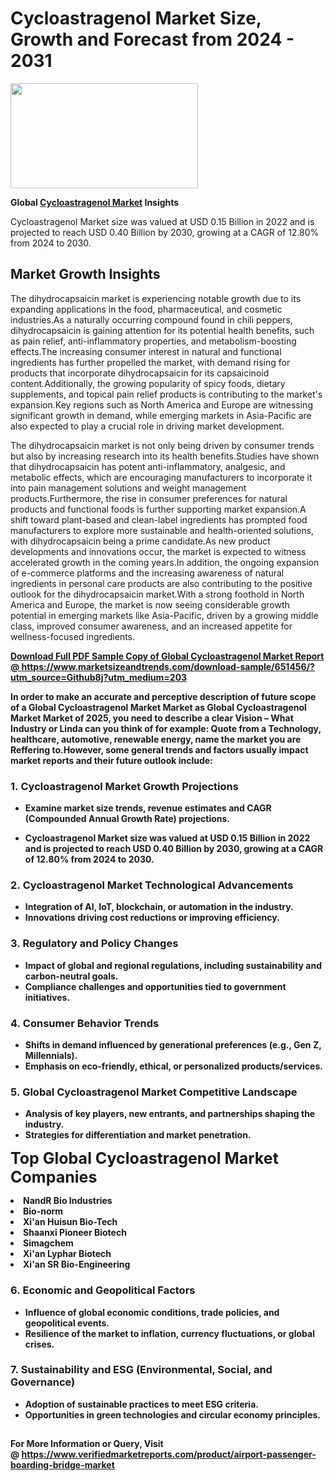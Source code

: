 <H1>Cycloastragenol Market Size, Growth and Forecast from 2024 - 2031</H1><img class="aligncenter size-medium wp-image-584254" src="https://thirdeyenews.in/wp-content/uploads/2024/09/Global-Market-Research-300x168.jpeg" alt="" width="300" height="168" /><p><strong>Global&nbsp;<a href="https://www.marketsizeandtrends.com/download-sample/651456/?utm_source=Github8j?utm_medium=203">Cycloastragenol Market</a> Insights</strong></p><p>Cycloastragenol Market size was valued at USD 0.15 Billion in 2022 and is projected to reach USD 0.40 Billion by 2030, growing at a CAGR of 12.80% from 2024 to 2030.</p><p><h2>Market Growth Insights</h2> <p>The dihydrocapsaicin market is experiencing notable growth due to its expanding applications in the food, pharmaceutical, and cosmetic industries.As a naturally occurring compound found in chili peppers, dihydrocapsaicin is gaining attention for its potential health benefits, such as pain relief, anti-inflammatory properties, and metabolism-boosting effects.The increasing consumer interest in natural and functional ingredients has further propelled the market, with demand rising for products that incorporate dihydrocapsaicin for its capsaicinoid content.Additionally, the growing popularity of spicy foods, dietary supplements, and topical pain relief products is contributing to the market's expansion.Key regions such as North America and Europe are witnessing significant growth in demand, while emerging markets in Asia-Pacific are also expected to play a crucial role in driving market development.</p> <p><strong><a href="#"></a></strong></p> <p>The dihydrocapsaicin market is not only being driven by consumer trends but also by increasing research into its health benefits.Studies have shown that dihydrocapsaicin has potent anti-inflammatory, analgesic, and metabolic effects, which are encouraging manufacturers to incorporate it into pain management solutions and weight management products.Furthermore, the rise in consumer preferences for natural products and functional foods is further supporting market expansion.A shift toward plant-based and clean-label ingredients has prompted food manufacturers to explore more sustainable and health-oriented solutions, with dihydrocapsaicin being a prime candidate.As new product developments and innovations occur, the market is expected to witness accelerated growth in the coming years.In addition, the ongoing expansion of e-commerce platforms and the increasing awareness of natural ingredients in personal care products are also contributing to the positive outlook for the dihydrocapsaicin market.With a strong foothold in North America and Europe, the market is now seeing considerable growth potential in emerging markets like Asia-Pacific, driven by a growing middle class, improved consumer awareness, and an increased appetite for wellness-focused ingredients.</p> <p><strong><a href="#"></p><p><span class=""><strong>Download Full PDF Sample Copy of Global Cycloastragenol Market Report</strong> @ <a href="https://www.marketsizeandtrends.com/download-sample/651456/?utm_source=Github8j?utm_medium=203" target="_blank">https://www.marketsizeandtrends.com/download-sample/651456/?utm_source=Github8j?utm_medium=203</a></span></p><p>In order to make an accurate and perceptive description of future scope of a Global&nbsp;Cycloastragenol Market Market as Global&nbsp;Cycloastragenol Market Market of 2025, you need to describe a clear Vision &ndash; What Industry or Linda can you think of for example: Quote from a Technology, healthcare, automotive, renewable energy, name the market you are Reffering to.However, some general trends and factors usually impact market reports and their future outlook include:</p><h3>1.&nbsp;<strong>Cycloastragenol Market Growth Projections</strong></h3><ul><li>Examine market size trends, revenue estimates and CAGR (Compounded Annual Growth Rate) projections.</li><li><p>Cycloastragenol Market size was valued at USD 0.15 Billion in 2022 and is projected to reach USD 0.40 Billion by 2030, growing at a CAGR of 12.80% from 2024 to 2030.</p></li></ul><h3>2.&nbsp;<strong>Cycloastragenol Market Technological Advancements</strong></h3><ul><li>Integration of AI, IoT, blockchain, or automation in the industry.</li><li>Innovations driving cost reductions or improving efficiency.</li></ul><h3>3.&nbsp;<strong>Regulatory and Policy Changes</strong></h3><ul><li>Impact of global and regional regulations, including sustainability and carbon-neutral goals.</li><li>Compliance challenges and opportunities tied to government initiatives.</li></ul><h3>4.&nbsp;<strong>Consumer Behavior Trends</strong></h3><ul><li>Shifts in demand influenced by generational preferences (e.g., Gen Z, Millennials).</li><li>Emphasis on eco-friendly, ethical, or personalized products/services.</li></ul><h3>5.&nbsp;<strong>Global Cycloastragenol Market Competitive Landscape</strong></h3><ul><li>Analysis of key players, new entrants, and partnerships shaping the industry.</li><li>Strategies for differentiation and market penetration.</li></ul><p data-pm-slice="1 1 []"><span style="color: inherit; font-family: inherit; font-size: 25px;">Top Global Cycloastragenol Market Companies</span></p><div class="" data-test-id=""><p><li>NandR Bio Industries</li><li> Bio-norm</li><li> Xi'an Huisun Bio-Tech</li><li> Shaanxi Pioneer Biotech</li><li> Simagchem</li><li> Xi'an Lyphar Biotech</li><li> Xi'an SR Bio-Engineering</li></p></div><h3>6.&nbsp;<strong>Economic and Geopolitical Factors</strong></h3><ul><li>Influence of global economic conditions, trade policies, and geopolitical events.</li><li>Resilience of the market to inflation, currency fluctuations, or global crises.</li></ul><h3>7.&nbsp;<strong>Sustainability and ESG (Environmental, Social, and Governance)</strong></h3><ul><li>Adoption of sustainable practices to meet ESG criteria.</li><li>Opportunities in green technologies and circular economy principles.</li></ul><h2><strong style="font-size: 14px;">For More Information or Query, Visit @&nbsp;</strong><a style="background-color: #ffffff; font-size: 14px;" href="https://www.marketsizeandtrends.com/report/cycloastragenol-market/" target="_blank">https://www.verifiedmarketreports.com/product/airport-passenger-boarding-bridge-market</a></h2>